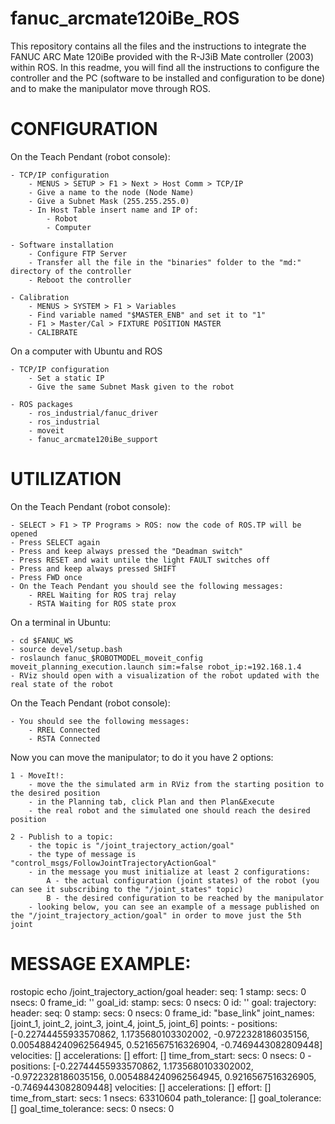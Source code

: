 # fanuc_arcmate120iBe_ROS
This repository contains all the files and the instructions to integrate the FANUC ARC Mate 120iBe provided with the R-J3iB Mate controller (2003) within ROS.
In this readme, you will find all the instructions to configure the controller and the PC (software to be installed and configuration to be done) and to make the manipulator move through ROS.

# CONFIGURATION

On the Teach Pendant (robot console):

	- TCP/IP configuration
		- MENUS > SETUP > F1 > Next > Host Comm > TCP/IP
		- Give a name to the node (Node Name)
		- Give a Subnet Mask (255.255.255.0)
		- In Host Table insert name and IP of:
			- Robot
			- Computer

	- Software installation
		- Configure FTP Server
		- Transfer all the file in the "binaries" folder to the "md:" directory of the controller
		- Reboot the controller

	- Calibration
		- MENUS > SYSTEM > F1 > Variables
		- Find variable named "$MASTER_ENB" and set it to "1"
		- F1 > Master/Cal > FIXTURE POSITION MASTER
		- CALIBRATE

On a computer with Ubuntu and ROS

	- TCP/IP configuration
		- Set a static IP
		- Give the same Subnet Mask given to the robot
		
	- ROS packages
		- ros_industrial/fanuc_driver
		- ros_industrial
		- moveit
		- fanuc_arcmate120iBe_support

# UTILIZATION

On the Teach Pendant (robot console):

	- SELECT > F1 > TP Programs > ROS: now the code of ROS.TP will be opened
	- Press SELECT again
	- Press and keep always pressed the "Deadman switch"
	- Press RESET and wait untile the light FAULT switches off
	- Press and keep always pressed SHIFT
	- Press FWD once
	- On the Teach Pendant you should see the following messages:
		- RREL Waiting for ROS traj relay
		- RSTA Waiting for ROS state prox

On a terminal in Ubuntu:

	- cd $FANUC_WS
	- source devel/setup.bash
	- roslaunch fanuc_$ROBOTMODEL_moveit_config moveit_planning_execution.launch sim:=false robot_ip:=192.168.1.4
	- RViz should open with a visualization of the robot updated with the real state of the robot

On the Teach Pendant (robot console):

	- You should see the following messages:
		- RREL Connected
		- RSTA Connected

Now you can move the manipulator; to do it you have 2 options:

	1 - MoveIt!: 
		- move the the simulated arm in RViz from the starting position to the desired position
		- in the Planning tab, click Plan and then Plan&Execute
		- the real robot and the simulated one should reach the desired position

	2 - Publish to a topic:
		- the topic is "/joint_trajectory_action/goal"
		- the type of message is "control_msgs/FollowJointTrajectoryActionGoal"
		- in the message you must initialize at least 2 configurations:
			A - the actual configuration (joint states) of the robot (you can see it subscribing to the "/joint_states" topic)
			B - the desired configuration to be reached by the manipulator
		- looking below, you can see an example of a message published on the "/joint_trajectory_action/goal" in order to move just the 5th joint

# MESSAGE EXAMPLE:

rostopic echo /joint_trajectory_action/goal
header: 
  seq: 1
  stamp: 
    secs: 0
    nsecs:         0
  frame_id: ''
goal_id: 
  stamp: 
    secs: 0
    nsecs:         0
  id: ''
goal: 
  trajectory: 
    header: 
      seq: 0
      stamp: 
        secs: 0
        nsecs:         0
      frame_id: "base_link"
    joint_names: [joint_1, joint_2, joint_3, joint_4, joint_5, joint_6]
    points: 
      - 
        positions: [-0.22744455933570862, 1.1735680103302002, -0.9722328186035156, 0.0054884240962564945, 0.5216567516326904, -0.7469443082809448]
        velocities: []
        accelerations: []
        effort: []
        time_from_start: 
          secs: 0
          nsecs:         0
      - 
        positions: [-0.22744455933570862, 1.1735680103302002, -0.9722328186035156, 0.0054884240962564945, 0.9216567516326905, -0.7469443082809448]
        velocities: []
        accelerations: []
        effort: []
        time_from_start: 
          secs: 1
          nsecs:  63310604
  path_tolerance: []
  goal_tolerance: []
  goal_time_tolerance: 
    secs: 0
    nsecs:         0
